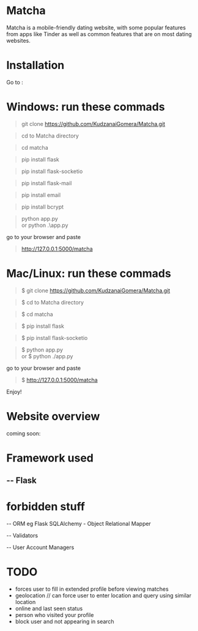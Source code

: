 # Matcha

  Matcha is a mobile-friendly dating website, with some popular features from apps like Tinder as well as common features that are on most dating websites.

# Installation

  Go to : 
  
# Windows: run these commads

> git clone https://github.com/KudzanaiGomera/Matcha.git

> cd to Matcha directory

> cd matcha

> pip install flask

> pip install flask-socketio

> pip install flask-mail

> pip install email

> pip install bcrypt

> python app.py  
or 
> python .\app.py

go to your browser and paste

> http://127.0.0.1:5000/matcha

 
# Mac/Linux: run these commads

>$ git clone https://github.com/KudzanaiGomera/Matcha.git

>$ cd to Matcha directory

>$ cd matcha

>$ pip install flask

>$ pip install flask-socketio

>$ python app.py  
or 
>$ python ./app.py

go to your browser and paste

>$ http://127.0.0.1:5000/matcha
  

  Enjoy!
  
# Website overview
  
  coming soon:

# Framework used
  -- Flask
  --

# forbidden stuff

  -- ORM eg Flask SQLAlchemy - Object Relational Mapper

  -- Validators

  -- User Account Managers


  # TODO

  - forces user to fill in extended profile before viewing matches
  - geolocation // can force user to enter location and query using similar location
  - online and last seen status
  - person who visited your profile
  - block user and not appearing in search
